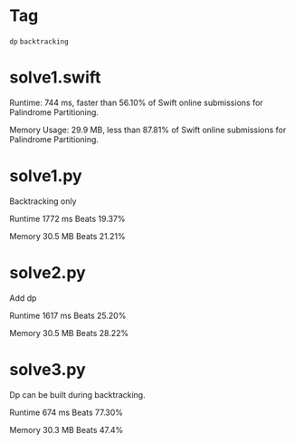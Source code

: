 # Tag

`dp` `backtracking`

# solve1.swift

Runtime: 744 ms, faster than 56.10% of Swift online submissions for Palindrome Partitioning.

Memory Usage: 29.9 MB, less than 87.81% of Swift online submissions for Palindrome Partitioning.

# solve1.py

Backtracking only

Runtime 1772 ms Beats 19.37%

Memory 30.5 MB Beats 21.21%

# solve2.py

Add dp

Runtime 1617 ms Beats 25.20%

Memory 30.5 MB Beats 28.22%

# solve3.py

Dp can be built during backtracking.

Runtime 674 ms Beats 77.30%

Memory 30.3 MB Beats 47.4%
